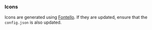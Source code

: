 ### Icons

Icons are generated using [Fontello](http://fontello.com/). If they are updated, ensure that the `config.json` is also
updated.
